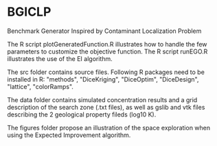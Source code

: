 # BGICLP
Benchmark Generator Inspired by Contaminant Localization Problem

The R script plotGeneratedFunction.R illustrates how to handle the few parameters to customize the objective function.
The R script runEGO.R illustrates the use of the EI algorithm.

The src folder contains source files. Following R packages need to be installed in R:
"methods", "DiceKriging", "DiceOptim", "DiceDesign", "lattice", "colorRamps".

The data folder contains simulated concentration results and a grid description of the search zone (.txt files), as well as gslib and vtk files describing the 2 geological property fileds (log10 K).

The figures folder propose an illustration of the space exploration when using the Expected Improvement algorithm.
